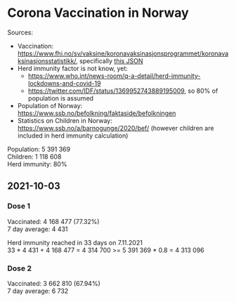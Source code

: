 # Corona Vaccination in Norway

Sources:

- Vaccination: <https://www.fhi.no/sv/vaksine/koronavaksinasjonsprogrammet/koronavaksinasjonsstatistikk/>, specifically [this JSON](https://www.fhi.no/api/chartdata/api/99119)
- Herd immunity factor is not know, yet:
  - <https://www.who.int/news-room/q-a-detail/herd-immunity-lockdowns-and-covid-19>
  - <https://twitter.com/IDF/status/1369952743889195009>, so 80% of population is assumed
- Population of Norway: <https://www.ssb.no/befolkning/faktaside/befolkningen>
- Statistics on Children in Norway: https://www.ssb.no/a/barnogunge/2020/bef/ (however children are included in herd immunity calculation)

Population: 5 391 369  
Children: 1 118 608  
Herd immunity: 80%  

## 2021-10-03

### Dose 1

Vaccinated: 4 168 477 (77.32%)  
7 day average: 4 431

Herd immunity reached in 33 days on 7.11.2021  
33 * 4 431 + 4 168 477 = 4 314 700 >= 5 391 369 * 0.8 = 4 313 096

### Dose 2

Vaccinated: 3 662 810 (67.94%)  
7 day average: 6 732


